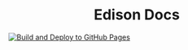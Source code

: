 <h1 align="center">Edison Docs</h1>

[![Build and Deploy to GitHub Pages](https://github.com/edisonuk/edison-docs/actions/workflows/build.yml/badge.svg)](https://github.com/edisonuk/edison-docs/actions/workflows/build.yml)
